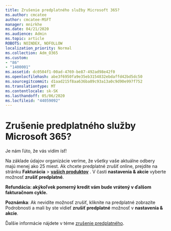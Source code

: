 ```yaml
---
title: Zrušenie predplatného služby Microsoft 365?
ms.author: cmcatee
author: cmcatee-MSFT
manager: mnirkhe
ms.date: 04/21/2020
ms.audience: Admin
ms.topic: article
ROBOTS: NOINDEX, NOFOLLOW
localization_priority: Normal
ms.collection: Adm_O365
ms.custom:
- "86"
- "1400001"
ms.assetid: dc0504f1-00ad-4769-be87-492ad98e42f0
ms.openlocfilehash: abe3f6950fa9e35eb3154832ebdaffd42bd5dc50
ms.sourcegitcommit: d1aad215f8aa636ba89c93a13a0c9d90e997f752
ms.translationtype: MT
ms.contentlocale: sk-SK
ms.lasthandoff: 05/06/2020
ms.locfileid: "44059092"
---
```

# <a name="canceling-your-microsoft-365-subscription"></a>Zrušenie predplatného služby Microsoft 365?

Je nám ľúto, že vás vidím ísť!
  
Na základe údajov organizácie veríme, že všetky vaše aktuálne odbery majú menej ako 25 miest. Ak chcete predplatné zrušiť online, prejdite na stránku **Fakturácia** \> **[vašich produktov](https://go.microsoft.com/fwlink/p/?linkid=842054)** . V časti **nastavenia & akcie** vyberte možnosť **zrušiť predplatné**.
  
**Refundácia: akýkoľvek pomerný kredit vám bude vrátený v ďalšom fakturačnom cykle.** 

**Poznámka**: Ak nevidíte možnosť zrušiť, kliknite na predplatné zobrazíte Podrobnosti a mali by ste vidieť **zrušiť predplatné** možnosť v **nastavenia & akcie**. 

Ďalšie informácie nájdete v téme [zrušenie predplatného](https://docs.microsoft.com/office365/admin/subscriptions-and-billing/cancel-your-subscription). 
